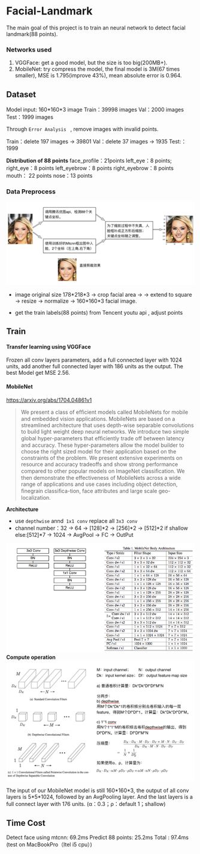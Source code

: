 # Facial-Landmark

The main goal of this project is to train an neural network to detect facial landmark(88 points).

### Networks used

1. VGGFace: get a good model, but the size is too big(200MB+).
2. MobileNet: try compress the model, the final model is 3M(67 times smaller), MSE is 1.795(improve 43%), mean absolute error is 0.964.


## Dataset
Model input: 160\*160\*3 image
Train：39998 images
Val：2000 images
Test：1999 images

Through `Error Analysis ` , remove images with invalid points.

Train：delete 197 images -> 39801
Val：delete 37 images -> 1935
Test:：1999

**Distribution of 88 points**
face_profile：21points
left_eye：8 points;
right_eye：8 points
left_eyebrow：8 points
right_eyebrow：8 points
mouth： 22 points
nose：13 points

### Data Preprocess

![process](readme_img/image_process.png)

* image original size 178\*218\*3 -> crop facial area -> -> extend to square -> resize -> normalize -> 160\*160\*3 facial image.


* get the train labels(88 points) from Tencent youtu api , adjust points



## Train

#### Transfer learning using VGGFace
Frozen all conv layers parameters, add a full connected layer with 1024 units, add another full connected layer with 186 units as the output. The best Model get MSE 2.56.



#### MobileNet
https://arxiv.org/abs/1704.04861v1 
> We present a class of efﬁcient models called MobileNets for mobile and embedded vision applications. MobileNets are based on a streamlined architecture that uses depth-wise separable convolutions to build light weight deep neural networks. We introduce two simple global hyper-parameters that efﬁciently trade off between latency and accuracy. These hyper-parameters allow the model builder to choose the right sized model for their application based on the constraints of the problem. We present extensive experiments on resource and accuracy tradeoffs and show strong performance compared to other popular models on ImageNet classiﬁcation. We then demonstrate the effectiveness of MobileNets across a wide range of applications and use cases including object detection, ﬁnegrain classiﬁca-tion, face attributes and large scale geo-localization.

**Architecture**

* use `depthwise` annd` 1x1 conv` replace all `3x3 conv`
* channel number：32 -> 64 -> [128]\*2 -> [256]\*2 -> [512]\*2 if shallow else:[512]\*7 -> 1024 -> AvgPool -> FC -> OutPut

![mobilenet_architecture](readme_img/mobilenet_architecture.png)
**Compute operation**
![ops.png](readme_img/ops.png)

The input of our MobileNet model is still 160\*160\*3, the output of all conv layers is  5\*5\*1024, followed by an AvgPooling layer.  And the last layers is a full connect layer with 176 units. (α：0.3；ρ：default 1；shallow)

## Time Cost
Detect face using mtcnn:  69.2ms
Predict 88 points:  25.2ms
Total : 97.4ms (test on MacBookPro（Itel i5 cpu）)

